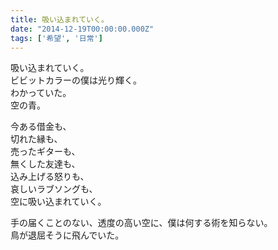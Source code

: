 ```yaml
---
title: 吸い込まれていく。
date: "2014-12-19T00:00:00.000Z"
tags: ['希望', '日常']
---
```


吸い込まれていく。  
ビビットカラーの僕は光り輝く。  
わかっていた。  
空の青。

今ある借金も、  
切れた縁も、  
売ったギターも、  
無くした友達も、  
込み上げる怒りも、  
哀しいラブソングも、  
空に吸い込まれていく。

手の届くことのない、透度の高い空に、僕は何する術を知らない。  
鳥が退屈そうに飛んでいた。
